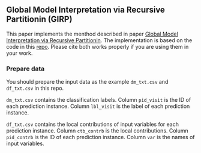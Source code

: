 ## Global Model Interpretation via Recursive Partitionin (GIRP)
This paper implements the menthod described in paper [Global Model Interpretation via Recursive Partitionin](https://arxiv.org/abs/1802.04253). The implementation is based on the code in this [repo](https://github.com/chandarb/Python-Regression-Tree-Forest). Please cite both works properly if you are using them in your work.

### Prepare data
You should prepare the input data as the example `dm_txt.csv` and `df_txt.csv` in this repo. 

`dm_txt.csv` contains the classification labels. Column `pid_visit` is the ID of each prediction instance. Column `lbl_visit` is the label of each prediction instance.

`df_txt.csv` contains the local contributions of input variables for each prediction instance. Column `ctb_contrb` is the local contributions. Column `pid_contrb` is the ID of each prediction instance. Column `var` is the names of input variables.

